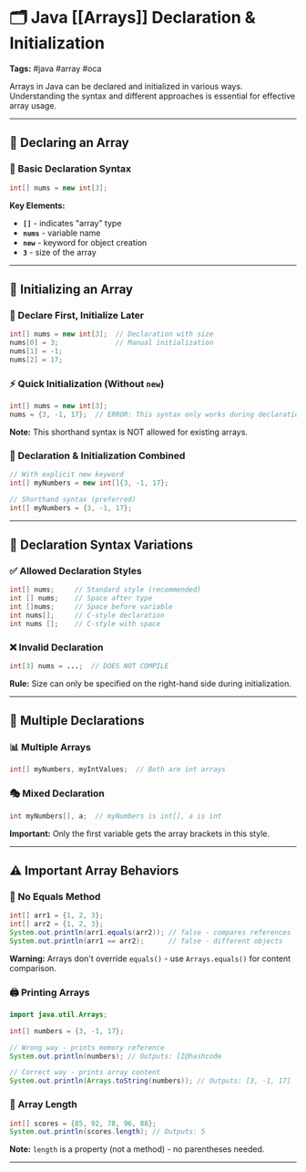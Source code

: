 # 🗂️ Java [[Arrays]] Declaration & Initialization

**Tags:** #java #array #oca

Arrays in Java can be declared and initialized in various ways. Understanding the syntax and different approaches is essential for effective array usage.

---

## 🔹 Declaring an Array

### 📝 Basic Declaration Syntax

```java
int[] nums = new int[3];
```

**Key Elements:**

- **`[]`** - indicates "array" type
- **`nums`** - variable name
- **`new`** - keyword for object creation
- **`3`** - size of the array

---

## 🔧 Initializing an Array

### 🎯 Declare First, Initialize Later

```java
int[] nums = new int[3];  // Declaration with size
nums[0] = 3;              // Manual initialization
nums[1] = -1;
nums[2] = 17;
```

### ⚡ Quick Initialization (Without `new`)

```java
int[] nums = new int[3];
nums = {3, -1, 17};  // ERROR: This syntax only works during declaration
```

**Note:** This shorthand syntax is NOT allowed for existing arrays.

### 🔄 Declaration & Initialization Combined

```java
// With explicit new keyword
int[] myNumbers = new int[]{3, -1, 17};

// Shorthand syntax (preferred)
int[] myNumbers = {3, -1, 17};
```

---

## 📐 Declaration Syntax Variations

### ✅ Allowed Declaration Styles

```java
int[] nums;     // Standard style (recommended)
int [] nums;    // Space after type
int []nums;     // Space before variable
int nums[];     // C-style declaration
int nums [];    // C-style with space
```

### ❌ Invalid Declaration

```java
int[3] nums = ...;  // DOES NOT COMPILE
```

**Rule:** Size can only be specified on the right-hand side during initialization.

---

## 🔗 Multiple Declarations

### 📊 Multiple Arrays

```java
int[] myNumbers, myIntValues;  // Both are int arrays
```

### 🎭 Mixed Declaration

```java
int myNumbers[], a;  // myNumbers is int[], a is int
```

**Important:** Only the first variable gets the array brackets in this style.

---

## ⚠️ Important Array Behaviors

### 🚫 No Equals Method

```java
int[] arr1 = {1, 2, 3};
int[] arr2 = {1, 2, 3};
System.out.println(arr1.equals(arr2)); // false - compares references
System.out.println(arr1 == arr2);      // false - different objects
```

**Warning:** Arrays don't override `equals()` - use `Arrays.equals()` for content comparison.

### 🖨️ Printing Arrays

```java
import java.util.Arrays;

int[] numbers = {3, -1, 17};

// Wrong way - prints memory reference
System.out.println(numbers); // Outputs: [I@hashcode

// Correct way - prints array content
System.out.println(Arrays.toString(numbers)); // Outputs: [3, -1, 17]
```

### 📏 Array Length

```java
int[] scores = {85, 92, 78, 96, 88};
System.out.println(scores.length); // Outputs: 5
```

**Note:** `length` is a property (not a method) - no parentheses needed.

---
